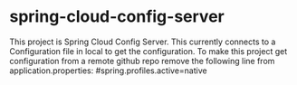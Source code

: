 # spring-cloud-config-server
This project is Spring Cloud Config Server. This currently connects to a Configuration file in local to get the configuration.
To make this project get configuration from a remote github repo remove the following line from application.properties:
#spring.profiles.active=native
